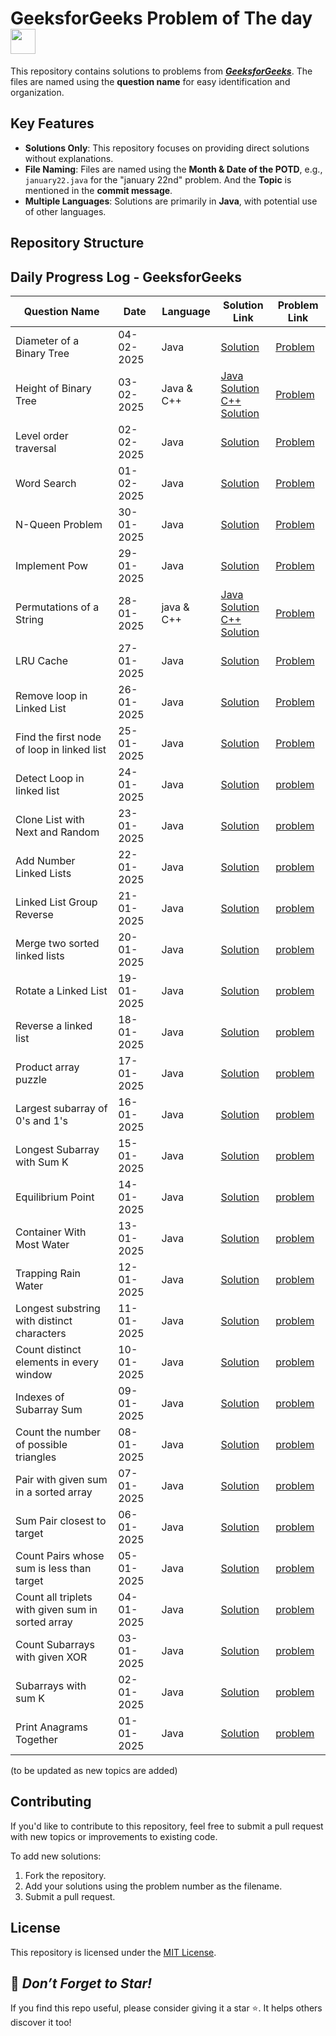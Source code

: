 # GeeksforGeeks Problem of The day <img src="https://github.com/user-attachments/assets/edaf3029-8706-412e-8311-e2f2a0ebe763" width="40">

This repository contains solutions to problems from ***[GeeksforGeeks](https://www.geeksforgeeks.org/)***. The files are named using the **question name** for easy identification and organization.

## Key Features
- **Solutions Only**: This repository focuses on providing direct solutions without explanations.
- **File Naming**: Files are named using the **Month & Date of the POTD**, e.g., `january22.java` for the "january 22nd" problem. And the **Topic** is mentioned in the **commit message**.
- **Multiple Languages**: Solutions are primarily in **Java**, with potential use of other languages.


## Repository Structure



## Daily Progress Log - GeeksforGeeks

| Question Name | Date       | Language | Solution Link                         | Problem Link                          |
|----------------|------------|----------|---------------------------------------|---------------------------------------|
| Diameter of a Binary Tree | 04-02-2025 | Java |  [Solution](./february4.java) | [Problem](https://www.geeksforgeeks.org/problems/diameter-of-binary-tree/1) |
| Height of Binary Tree | 03-02-2025 | Java & C++  |  [Java Solution](./february3.java)<br>  [C++ Solution](./february3.cpp)   | [Problem](https://www.geeksforgeeks.org/problems/height-of-binary-tree/1) |
| Level order traversal | 02-02-2025 | Java    |  [Solution](./february2.java)                 | [Problem](https://www.geeksforgeeks.org/problems/level-order-traversal/1) |
| Word Search | 01-02-2025 | Java    |  [Solution](./february1.java)                 | [Problem](https://www.geeksforgeeks.org/problems/word-search/1) |
|  N-Queen Problem| 30-01-2025 | Java    |  [Solution](./january30.java)                 | [Problem](https://www.geeksforgeeks.org/problems/n-queen-problem0315/1) |
|  Implement Pow| 29-01-2025 | Java    |  [Solution](./january29.java)                 | [Problem](https://www.geeksforgeeks.org/problems/powx-n/1) |
|  Permutations of a String | 28-01-2025 | java & C++ |  [Java Solution](./january28.java) <br> [C++ Solution](./january28.cpp)                | [Problem](https://www.geeksforgeeks.org/problems/permutations-of-a-given-string2041/1) |
|  LRU Cache   | 27-01-2025 | Java     |  [Solution](./january27.java)                 | [Problem](https://www.geeksforgeeks.org/problems/lru-cache/1)           |
|  Remove loop in Linked List     | 26-01-2025 | Java     |  [Solution](./january26.java)                 | [Problem](https://www.geeksforgeeks.org/problems/remove-loop-in-linked-list/1)           |
|    Find the first node of loop in linked list        | 25-01-2025 | Java     |  [Solution](./january25.java)                 | [Problem](https://www.geeksforgeeks.org/problems/find-the-first-node-of-loop-in-linked-list--170645/1)           |
|    Detect Loop in linked list        | 24-01-2025 | Java     | [Solution](./january24.java)                | [problem](https://www.geeksforgeeks.org/problems/detect-loop-in-linked-list/1)            |
|    Clone List with Next and Random          | 23-01-2025 | Java     | [Solution](./january23.java)                  |[problem](https://www.geeksforgeeks.org/problems/clone-a-linked-list-with-next-and-random-pointer/1)                 |
|    Add Number Linked Lists        | 22-01-2025 | Java     |  [Solution](./january22.java)                 | [problem](https://www.geeksforgeeks.org/problems/add-two-numbers-represented-by-linked-lists/1)               |
| Linked List Group Reverse           | 21-01-2025 | Java     | [Solution](./january21.java)                |    [problem](https://www.geeksforgeeks.org/problems/reverse-a-linked-list-in-groups-of-given-size/1)       |
|     Merge two sorted linked lists          | 20-01-2025 | Java     | [Solution](./january20.java)                  |    [problem](https://www.geeksforgeeks.org/problems/merge-two-sorted-linked-lists/1)            |
|     Rotate a Linked List         | 19-01-2025 | Java     |  [Solution](./january19.java)                 |  [problem](https://www.geeksforgeeks.org/problems/rotate-a-linked-list/1)               |
|   Reverse a linked list        | 18-01-2025 | Java     | [Solution](./january18.java)                | [problem](https://www.geeksforgeeks.org/problems/reverse-a-linked-list/1)                |
|      Product array puzzle        | 17-01-2025 | Java     | [Solution](./january17.java)                  |  [problem](https://www.geeksforgeeks.org/problems/product-array-puzzle4525/1)                |
|    Largest subarray of 0's and 1's         | 16-01-2025 | Java     |  [Solution](./january16.java)                 |  [problem](https://www.geeksforgeeks.org/problems/largest-subarray-of-0s-and-1s/1) |
|  Longest Subarray with Sum K         | 15-01-2025 | Java     | [Solution](./january15.java)                |  [problem](https://www.geeksforgeeks.org/problems/longest-sub-array-with-sum-k0809/1)               |
|      Equilibrium Point        | 14-01-2025 | Java     | [Solution](./january14.java)                  | [problem](https://www.geeksforgeeks.org/problems/equilibrium-point-1587115620/1)                 |
|   Container With Most Water           | 13-01-2025 | Java     |  [Solution](./january13.java)                 | [problem](https://www.geeksforgeeks.org/problems/container-with-most-water0535/1)                 |
|   Trapping Rain Water        | 12-01-2025 | Java     | [Solution](./january12.java)                |    [problem](https://www.geeksforgeeks.org/problems/trapping-rain-water-1587115621/1)            |
|      Longest substring with distinct characters      | 11-01-2025 | Java     | [Solution](./january11.java)                  | [problem](https://www.geeksforgeeks.org/problems/longest-distinct-characters-in-string5848/1)                |
|    Count distinct elements in every window       | 10-01-2025 | Java     |  [Solution](./january10.java)                 | [problem](https://www.geeksforgeeks.org/problems/count-distinct-elements-in-every-window/1)                |
|    Indexes of Subarray Sum       | 09-01-2025 | Java     | [Solution](./january9.java)                |  [problem](https://www.geeksforgeeks.org/problems/subarray-with-given-sum-1587115621/1)               |
|    Count the number of possible triangles      | 08-01-2025 | Java     | [Solution](./january8.java)                  |  [problem](https://www.geeksforgeeks.org/problems/count-possible-triangles-1587115620/1)              |
|     Pair with given sum in a sorted array      | 07-01-2025 | Java     |  [Solution](./january7.java)                 | [problem](https://www.geeksforgeeks.org/problems/pair-with-given-sum-in-a-sorted-array4940/1)                |
|  Sum Pair closest to target       | 06-01-2025 | Java     | [Solution](./january6.java)                |    [problem](https://www.geeksforgeeks.org/problems/pair-in-array-whose-sum-is-closest-to-x1124/1)              |
|   Count Pairs whose sum is less than target        | 05-01-2025 | Java     | [Solution](./january5.java)                  |  [problem](https://www.geeksforgeeks.org/problems/count-pairs-whose-sum-is-less-than-target/1)              |
|    Count all triplets with given sum in sorted array      | 04-01-2025 | Java     |  [Solution](./january4.java)                 | [problem](https://www.geeksforgeeks.org/problems/count-all-triplets-with-given-sum-in-sorted-array/1)                |
|   Count Subarrays with given XOR     | 03-01-2025 | Java     | [Solution](./january3.java)                |  [problem](https://www.geeksforgeeks.org/problems/count-subarray-with-given-xor/1)             |
|  Subarrays with sum K   | 02-01-2025 | Java     | [Solution](./january2.java)                  |  [problem](https://www.geeksforgeeks.org/problems/subarrays-with-sum-k/1)              |
| Print Anagrams Together           | 01-01-2025 | Java     |  [Solution](./january1.java)                 | [problem](https://www.geeksforgeeks.org/problems/print-anagrams-together/1)               |



(to be updated as new topics are added)

## Contributing
If you'd like to contribute to this repository, feel free to submit a pull request with new topics or improvements to existing code.

To add new solutions:

1. Fork the repository.
2. Add your solutions using the problem number as the filename.
3. Submit a pull request.

## License
This repository is licensed under the <a href="https://github.com/Jomon-J/GeeksforGeeks-POTD/blob/main/LICENSE">MIT License</a>.

## 🌟 *Don’t Forget to Star!*
If you find this repo useful, please consider giving it a star ⭐. It helps others discover it too!
